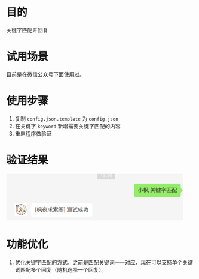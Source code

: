 # 目的
关键字匹配并回复

# 试用场景
目前是在微信公众号下面使用过。

# 使用步骤
1. 复制 `config.json.template` 为 `config.json`
2. 在关键字 `keyword` 新增需要关键字匹配的内容
3. 重启程序做验证

# 验证结果
![结果](test-keyword.png)

# 功能优化
1. 优化关键字匹配的方式，之前是匹配关键词一一对应，现在可以支持单个关键词匹配多个回复（随机选择一个回复）。